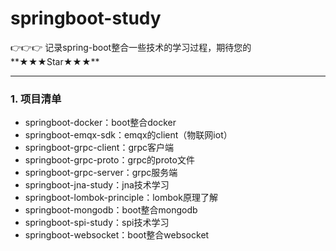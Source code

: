# springboot-study
👉👉👉 记录spring-boot整合一些技术的学习过程，期待您的**★★★Star★★★**

---

### 1. 项目清单

* springboot-docker：boot整合docker
* springboot-emqx-sdk：emqx的client（物联网iot）
* springboot-grpc-client：grpc客户端
* springboot-grpc-proto：grpc的proto文件
* springboot-grpc-server：grpc服务端
* springboot-jna-study：jna技术学习
* springboot-lombok-principle：lombok原理了解
* springboot-mongodb：boot整合mongodb
* springboot-spi-study：spi技术学习
* springboot-websocket：boot整合websocket

